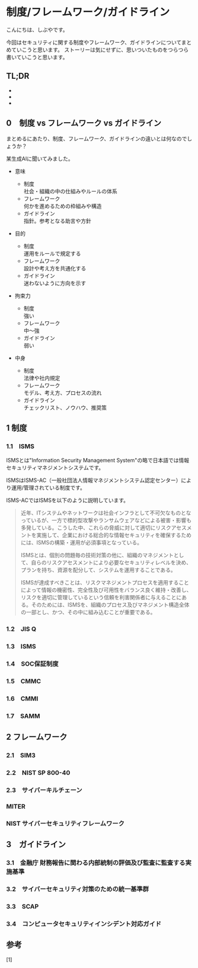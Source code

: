 # 制度/フレームワーク/ガイドライン

<!--
Todo:

-->
こんにちは、しぶやです。

今回はセキュリティに関する制度やフレームワーク、ガイドラインについてまとめていこうと思います。
ストーリーは気にせずに、思いついたものをつらつら書いていこうと思います。

## TL;DR

*
*
*

## 0　制度 vs フレームワーク vs ガイドライン

まとめるにあたり、制度、フレームワーク、ガイドラインの違いとは何なのでしょうか？

某生成AIに聞いてみました。

* 意味
    * 制度\
    社会・組織の中の仕組みやルールの体系
    * フレームワーク\
    何かを進めるための枠組みや構造
    * ガイドライン\
    指針。参考となる助言や方針

* 目的
    * 制度\
    運用をルールで規定する
    * フレームワーク\
    設計や考え方を共通化する
    * ガイドライン\
    迷わないように方向を示す

* 拘束力
    * 制度\
    強い
    * フレームワーク\
    中〜強
    * ガイドライン\
    弱い

* 中身
    * 制度\
    法律や社内規定
    * フレームワーク\
    モデル、考え方、プロセスの流れ
    * ガイドライン\
    チェックリスト、ノウハウ、推奨策


## 1 制度

### 1.1　ISMS

ISMSとは"Information Security Management System"の略で日本語では情報セキュリティマネジメントシステムです。

ISMSはISMS-AC（一般社団法人情報マネジメントシステム認定センター）により運用/管理されている制度です。

ISMS-ACではISMSを以下のように説明しています。

>近年、ITシステムやネットワークは社会インフラとして不可欠なものとなっているが、一方で標的型攻撃やランサムウェアなどによる被害・影響も多発している。こうした中、これらの脅威に対して適切にリスクアセスメントを実施して、企業における総合的な情報セキュリティを確保するためには、ISMSの構築・運用が必須事項となっている。
>
>ISMSとは、個別の問題毎の技術対策の他に、組織のマネジメントとして、自らのリスクアセスメントにより必要なセキュリティレベルを決め、プランを持ち、資源を配分して、システムを運用することである。
>
>ISMSが達成すべきことは、リスクマネジメントプロセスを適用することによって情報の機密性、完全性及び可用性をバランス良く維持・改善し、リスクを適切に管理しているという信頼を利害関係者に与えることにある。そのためには、ISMSを、組織のプロセス及びマネジメント構造全体の一部とし、かつ、その中に組み込むことが重要である。



### 1.2　JIS Q


### 1.3　ISMS


### 1.4　SOC保証制度


### 1.5　CMMC


### 1.6　CMMI


### 1.7　SAMM



## 2 フレームワーク

### 2.1　SIM3


### 2.2　NIST SP 800-40


### 2.3　サイバーキルチェーン


### MITER


### NIST サイバーセキュリティフレームワーク

## 3　ガイドライン

### 3.1　金融庁 財務報告に関わる内部統制の評価及び監査に監査する実施基準


### 3.2　サイバーセキュリティ対策のための統一基準群


### 3.3　SCAP


### 3.4　コンピュータセキュリティインシデント対応ガイド

## 参考

[1] []()


